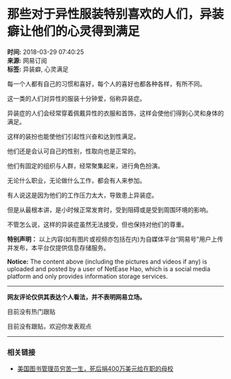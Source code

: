# 那些对于异性服装特别喜欢的人们，异装癖让他们的心灵得到满足

**时间:** 2018-03-29 07:40:25  
**来源:** 网易订阅  
**标签:** 异装癖, 心灵满足

每一个人都有自己的习惯和喜好，每个人的喜好也都各种各样，有所不同。

这一类的人们对异性的服装十分钟爱，俗称异装症。

异装症的人们会经常穿着佩戴异性的衣服和首饰，这样会使他们得到心灵和身体的满足。

这样的装扮也能使他们引起性兴奋和达到性满足。

他们还是会认可自己的性别，性取向也是正常的。

他们有固定的组织与人群，经常聚集起来，进行角色扮演。

无论什么职业，无论做什么工作，都会有人来参加。

有人说这是因为他们的工作压力太大，导致患上异装症。

但是从最根本讲，是小时候正常发育时，受到阻碍或是受到周围环境的影响。

不管怎么说，这样的异装症虽然无法接受，但也保持对他们的尊重。

**特别声明：** 以上内容(如有图片或视频亦包括在内)为自媒体平台“网易号”用户上传并发布，本平台仅提供信息存储服务。

**Notice:** The content above (including the pictures and videos if any) is uploaded and posted by a user of NetEase Hao, which is a social media platform and only provides information storage services.

---

**网友评论仅供其表达个人看法，并不表明网易立场。**

目前没有热门跟贴

目前没有跟贴，欢迎你发表观点

---

### 相关链接
- [美国图书管理员穷苦一生，死后捐400万美元给在职的母校](https://www.163.com/dy/article/DE23UAQO0516E5BG.html)